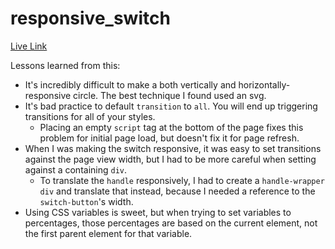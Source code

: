 # responsive_switch

[Live Link](http://www.michaelmcoates.com/responsive_switch/)

Lessons learned from this:
- It's incredibly difficult to make a both vertically and horizontally-responsive circle. The best technique I found used an svg.
- It's bad practice to default `transition` to `all`. You will end up triggering transitions for all of your styles.
  - Placing an empty `script` tag at the bottom of the page fixes this problem for initial page load, but doesn't fix it for page refresh.
- When I was making the switch responsive, it was easy to set transitions against the page view width, but I had to be more careful when setting against a containing `div`.
  - To translate the `handle` responsively, I had to create a `handle-wrapper` `div` and translate that instead, because I needed a reference to the `switch-button`'s width.
- Using CSS variables is sweet, but when trying to set variables to percentages, those percentages are based on the current element, not the first parent element for that variable. 
